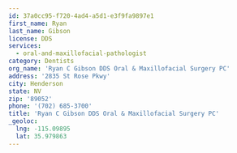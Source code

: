 ```yaml
---
id: 37a0cc95-f720-4ad4-a5d1-e3f9fa9897e1
first_name: Ryan
last_name: Gibson
license: DDS
services:
  - oral-and-maxillofacial-pathologist
category: Dentists
org_name: 'Ryan C Gibson DDS Oral & Maxillofacial Surgery PC'
address: '2835 St Rose Pkwy'
city: Henderson
state: NV
zip: '89052'
phone: '(702) 685-3700'
title: 'Ryan C Gibson DDS Oral & Maxillofacial Surgery PC'
_geoloc:
  lng: -115.09895
  lat: 35.979863
---
```

